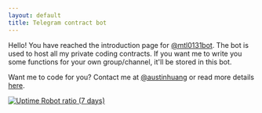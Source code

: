 ```yaml
---
layout: default
title: Telegram contract bot
---
```


Hello! You have reached the introduction page for [@mtl0131bot](https://t.me/mtl0131bot). The bot is used to host all my private coding contracts. If you want me to write you some functions for your own group/channel, it'll be stored in this bot.

Want me to code for you? Contact me at [@austinhuang](https://t.me/austinhuang) or read more details [here](https://austinhuang.me/services).

<script async src="https://telegram.org/js/telegram-widget.js?1" data-telegram-post="devlist/27" data-width="100%"></script>

[![Uptime Robot ratio (7 days)](https://img.shields.io/uptimerobot/ratio/7/m779810797-12bb8fbd4bde3c09e10a5ce2.svg)](https://status.austinhuang.me)
